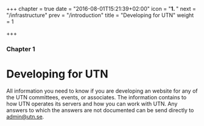 +++
chapter = true
date = "2016-08-01T15:21:39+02:00"
icon = "<b>1. </b>"
next = "/infrastructure"
prev = "/introduction"
title = "Developing for UTN"
weight = 1

+++

### Chapter 1

# Developing for UTN

All information you need to know if you are developing an website for any of the
UTN committees, events, or associates. The information contains to how UTN
operates its servers and how you can work with UTN. Any answers to which the
answers are not documented can be send directly to
[admin@utn.se](mailto:admin@utn.se).
